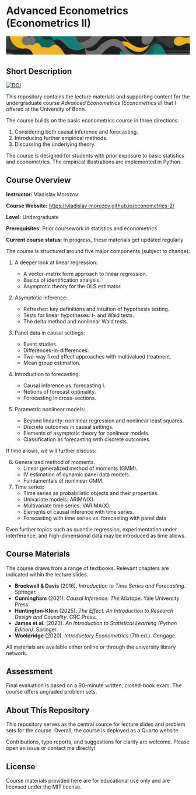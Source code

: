 # Advanced Econometrics (Econometrics II)

![Course header image](src/images/ecm-2-header-img.png)

## Short Description

[![DOI](https://zenodo.org/badge/947354285.svg)](https://doi.org/10.5281/zenodo.15463535)
 

This repository contains the lecture materials and supporting content for the undergraduate course *Advanced Econometrics (Econometrics II)* that I offered at the University of Bonn.

The course builds on the basic econometrics course in three directions:

1. Considering both causal inference and forecasting.
2. Introducing further empirical methods.
3. Discussing the underlying theory.

The course is designed for students with prior exposure to basic statistics and econometrics. The empirical illustrations are implemented in Python.

## Course Overview

**Instructor:** Vladislav Morozov 

**Course Website:** <https://vladislav-morozov.github.io/econometrics-2/>

**Level:** Undergraduate

**Prerequisites:** Prior coursework in statistics and econometrics

**Current course status**: In progress, these materials get updated regularly



The course is structured around five major components (subject to change):

1. A deeper look at linear regression:
   - A vector-matrix form approach to linear regression.
   - Basics of identification analysis. 
   - Asymptotic theory for the OLS estimator.
2. Asymptotic inference:
   - Refresher: key definitions and intuition of hypothesis testing.
   - Tests for linear hypotheses: $t$- and Wald tests.
   - The delta method and nonlinear Wald tests.

3. Panel data in causal settings:
   - Event studies.
   - Differences-in-differences.
   - Two-way fixed effect approaches with multivalued treatment.
   - Mean group estimation.
4. Introduction to forecasting:
   - Causal inference vs. forecasting I.
   - Notions of forecast optimality.
   - Forecasting in cross-sections.
5. Parametric nonlinear models:
   - Beyond linearity: nonlinear regression and nonlinear least squares.
   - Discrete outcomes in causal settings. 
   - Elements of asymptotic theory for nonlinear models.
   - Classification as forecasting with discrete outcomes.

If time allows, we will further discuss:

6. Generalized method of moments.
   - Linear generalized method of moments (GMM).
   - IV estimation of dynamic panel data models.
   - Fundamentals of nonlinear GMM.
7.  Time series:
    - Time series as probabilistic objects and their properties.
    - Univariate models: ARIMA(X).
    - Multivariate time series: VARIMA(X).
    - Elements of causal inference with time series. 
    - Forecasting with time series vs. forecasting with panel data

Even further topics such as quantile regression, experimentation under interference, and high-dimensional data may be introduced as time allows.

## Course Materials

The course draws from a range of textbooks. Relevant chapters are indicated within the lecture slides.

* **Brockwell & Davis** (2016). *Introduction to Time Series and Forecasting*. Springer.
* **Cunningham** (2021). *Causal Inference: The Mixtape*. Yale University Press.
* **Huntington-Klein** (2025). *The Effect: An Introduction to Research Design and Causality*. CRC Press.
* **James et al.** (2023). *An Introduction to Statistical Learning (Python Edition)*. Springer.
* **Wooldridge** (2020). *Introductory Econometrics* (7th ed.). Cengage.

All materials are available either online or through the university library network.

## Assessment

Final evaluation is based on a 90-minute written, closed-book exam. The course offers ungraded problem sets.

## About This Repository

This repository serves as the central source for lecture slides and problem sets for the course. Overall, the course is deployed as a Quarto website. 

Contributions, typo reports, and suggestions for clarity are welcome. Please open an issue or contact me directly!

## License

Course materials provided here are for educational use only and are licensed under the MIT license. 
